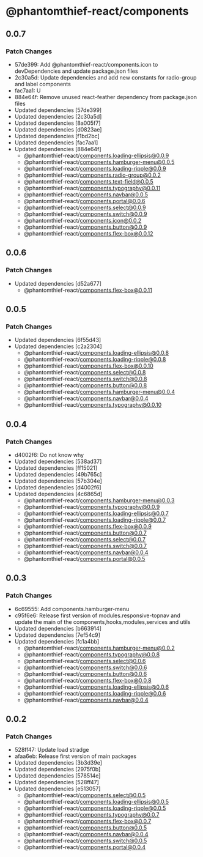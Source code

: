 # @phantomthief-react/components

## 0.0.7

### Patch Changes

- 57de399: Add @phantomthief-react/components.icon to devDependencies and update package.json files
- 2c30a5d: Update dependencies and add new constants for radio-group and label components
- fac7aa1: U
- 884e64f: Remove unused react-feather dependency from package.json files
- Updated dependencies [57de399]
- Updated dependencies [2c30a5d]
- Updated dependencies [8a005f7]
- Updated dependencies [d0823ae]
- Updated dependencies [f1bd2bc]
- Updated dependencies [fac7aa1]
- Updated dependencies [884e64f]
  - @phantomthief-react/components.loading-ellipsis@0.0.9
  - @phantomthief-react/components.hamburger-menu@0.0.5
  - @phantomthief-react/components.loading-ripple@0.0.9
  - @phantomthief-react/components.radio-group@0.0.2
  - @phantomthief-react/components.text-field@0.0.5
  - @phantomthief-react/components.typography@0.0.11
  - @phantomthief-react/components.navbar@0.0.5
  - @phantomthief-react/components.portal@0.0.6
  - @phantomthief-react/components.select@0.0.9
  - @phantomthief-react/components.switch@0.0.9
  - @phantomthief-react/components.icon@0.0.2
  - @phantomthief-react/components.button@0.0.9
  - @phantomthief-react/components.flex-box@0.0.12

## 0.0.6

### Patch Changes

- Updated dependencies [d52a677]
  - @phantomthief-react/components.flex-box@0.0.11

## 0.0.5

### Patch Changes

- Updated dependencies [6f55d43]
- Updated dependencies [c2a2304]
  - @phantomthief-react/components.loading-ellipsis@0.0.8
  - @phantomthief-react/components.loading-ripple@0.0.8
  - @phantomthief-react/components.flex-box@0.0.10
  - @phantomthief-react/components.select@0.0.8
  - @phantomthief-react/components.switch@0.0.8
  - @phantomthief-react/components.button@0.0.8
  - @phantomthief-react/components.hamburger-menu@0.0.4
  - @phantomthief-react/components.navbar@0.0.4
  - @phantomthief-react/components.typography@0.0.10

## 0.0.4

### Patch Changes

- d4002f6: Do not know why
- Updated dependencies [538ad37]
- Updated dependencies [ff15021]
- Updated dependencies [49b765c]
- Updated dependencies [57b304e]
- Updated dependencies [d4002f6]
- Updated dependencies [4c6865d]
  - @phantomthief-react/components.hamburger-menu@0.0.3
  - @phantomthief-react/components.typography@0.0.9
  - @phantomthief-react/components.loading-ellipsis@0.0.7
  - @phantomthief-react/components.loading-ripple@0.0.7
  - @phantomthief-react/components.flex-box@0.0.9
  - @phantomthief-react/components.button@0.0.7
  - @phantomthief-react/components.select@0.0.7
  - @phantomthief-react/components.switch@0.0.7
  - @phantomthief-react/components.navbar@0.0.4
  - @phantomthief-react/components.portal@0.0.5

## 0.0.3

### Patch Changes

- 6c69555: Add components.hamburger-menu
- c95f6e6: Release first version of modules.responsive-topnav and update the main of the components,hooks,modules,services and utils
- Updated dependencies [b663914]
- Updated dependencies [7ef54c9]
- Updated dependencies [fc1a4bb]
  - @phantomthief-react/components.hamburger-menu@0.0.2
  - @phantomthief-react/components.typography@0.0.8
  - @phantomthief-react/components.select@0.0.6
  - @phantomthief-react/components.switch@0.0.6
  - @phantomthief-react/components.button@0.0.6
  - @phantomthief-react/components.flex-box@0.0.8
  - @phantomthief-react/components.loading-ellipsis@0.0.6
  - @phantomthief-react/components.loading-ripple@0.0.6
  - @phantomthief-react/components.navbar@0.0.4

## 0.0.2

### Patch Changes

- 528ff47: Update load stradge
- afaa6eb: Release first version of main packages
- Updated dependencies [3b3d39e]
- Updated dependencies [2975f0b]
- Updated dependencies [578514e]
- Updated dependencies [528ff47]
- Updated dependencies [e513057]
  - @phantomthief-react/components.select@0.0.5
  - @phantomthief-react/components.loading-ellipsis@0.0.5
  - @phantomthief-react/components.loading-ripple@0.0.5
  - @phantomthief-react/components.typography@0.0.7
  - @phantomthief-react/components.flex-box@0.0.7
  - @phantomthief-react/components.button@0.0.5
  - @phantomthief-react/components.navbar@0.0.4
  - @phantomthief-react/components.switch@0.0.5
  - @phantomthief-react/components.portal@0.0.4
